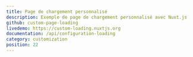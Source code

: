 ```yaml
---
title: Page de chargement personnalisé
description: Exemple de page de chargement personnalisé avec Nuxt.js
github: custom-page-loading
livedemo: https://custom-loading.nuxtjs.org
documentation: /api/configuration-loading
category: customization
position: 22
---
```

